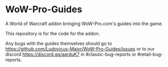 # WoW-Pro-Guides
A World of Warcraft addon bringing WoW-Pro.com's guides into the game.

This repository is for the code for the addon.

Any bugs with the guides themselves should go to https://github.com/Ludovicus-Maior/WoW-Pro-Guides/issues or to our discord https://discord.gg/aarduK7 in #classic-bug-reports or #retail-bug-reports.

